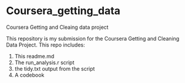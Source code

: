 Coursera_getting_data
=====================

Coursera Getting and Cleaing data project

This repository is my submission for the Coursera Getting and Cleaning Data Project. 
This repo includes: 
  1. This readme.md
  2. The run_analysis.r script
  3. the tidy.txt output from the script
  4. A codebook

